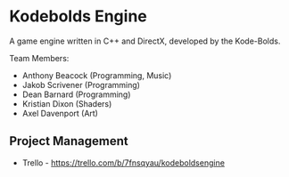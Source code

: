 # Kodebolds Engine

A game engine written in C++ and DirectX, developed by the Kode-Bolds.

Team Members:
- Anthony Beacock (Programming, Music)
- Jakob Scrivener (Programming)
- Dean Barnard (Programming)
- Kristian Dixon (Shaders)
- Axel Davenport (Art)

## Project Management
* Trello - https://trello.com/b/7fnsqyau/kodeboldsengine
